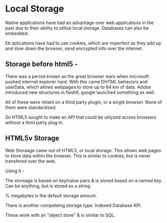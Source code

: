 # Local Storage

Native applications have had an advantage over web applications in the past due to their ability to utilize local storage. Databases can also be embedded. 

Eb aplications have had to use cookies, which are imperfect as they add up and slow down the browser, send encrypted info over the internet. 

## Storage before html5 - 

There was a period known as the great browser wars when microsoft pushed internet explorer hard. With this came DHTML behaviors and userData, which allows webpages to store up to 64 km of data. 
Adobe introduced new structures in flash6, google launched something as well.

All of these were reliant on a third party plugin, or a single browser. None of them were standardized. 

So HTML5 sought to make an API that could be utilyzed across browsers without a third party plug in. 

## HTML5v Storage

Web Storaage came out of HTML5, or local storage. This allows web pages to store data within the browser. This is similar to cookies, but is never transfered over the web.

Using it - 

The storeage is based on key/value pairs & is stored based on a named key. Can be anything, but is stored as a string. 

% megabytes is the default storage amount. 

There is another competeing storage type. Indexed Database API.

These work with an "object store" & is similar to SQL. 

